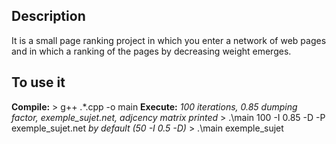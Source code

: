 ## Description

It is a small page ranking project in which you enter a network of web pages and in which a ranking of the pages by decreasing weight emerges.

## To use it
**Compile:**
	> g++ .\*.cpp -o main
**Execute:**
*100 iterations, 0.85 dumping factor, exemple_sujet.net, adjcency matrix printed*
	> .\main 100 -I 0.85 -D -P exemple_sujet.net
*by default (50 -I 0.5 -D)*
	> .\main exemple_sujet
